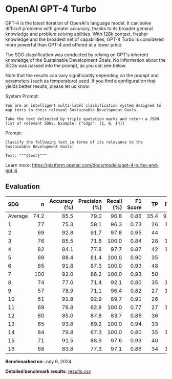 # OpenAI GPT-4 Turbo

GPT-4 is the latest iteration of OpenAI's language model. It can solve
difficult problems with greater accuracy, thanks to its broader general
knowledge and problem solving abilities. With 128k context, fresher knowledge
and the broadest set of capabilities, GPT-4 Turbo is considered more powerful
than GPT-4 and offered at a lower price.

The SDG classification was conducted by relying on GPT's inherent knowledge of
the Sustainable Development Goals. No information about the SDGs was passed
into the prompt, as you can see below.

Note that the results can vary significantly depending on the prompt and
parameters (such as temperature) used. If you find a configuration that yields
better results, please let us know.

System Prompt:

```
You are an intelligent multi-label classification system designed to map texts to their relevant Sustainable Development Goals.

Take the text delimited by triple quotation marks and return a JSON list of relevant SDGs. Example: {"sdgs": [1, 6, 14]}
```

Prompt:

```
Classify the following text in terms of its relevance to the Sustainable Development Goals:

Text: """{text}"""
```


Learn more: https://platform.openai.com/docs/models/gpt-4-turbo-and-gpt-4

## Evaluation

| SDG     |    n |   Accuracy (%) |   Precision (%) |   Recall (%) |   F1 Score |   TP |   FP |   TN |   FN |
|:--------|-----:|---------------:|----------------:|-------------:|-----------:|-----:|-----:|-----:|-----:|
| Average | 74.2 |           85.5 |            79.0 |         96.8 |       0.86 | 35.4 |  9.5 | 28.1 |  1.2 |
| 1       |   77 |           75.3 |            59.1 |         96.3 |       0.73 |   26 |   18 |   32 |    1 |
| 2       |   69 |           92.8 |            91.7 |         97.8 |       0.95 |   44 |    4 |   20 |    1 |
| 3       |   76 |           85.5 |            71.8 |        100.0 |       0.84 |   28 |   11 |   37 |    0 |
| 4       |   82 |           84.1 |            77.8 |         97.7 |       0.87 |   42 |   12 |   27 |    1 |
| 5       |   69 |           88.4 |            81.4 |        100.0 |       0.90 |   35 |    8 |   26 |    0 |
| 6       |   85 |           91.8 |            87.3 |        100.0 |       0.93 |   48 |    7 |   30 |    0 |
| 7       |  100 |           92.0 |            86.2 |        100.0 |       0.93 |   50 |    8 |   42 |    0 |
| 8       |   74 |           77.0 |            71.4 |         92.1 |       0.80 |   35 |   14 |   22 |    3 |
| 9       |   57 |           78.9 |            71.1 |         96.4 |       0.82 |   27 |   11 |   18 |    1 |
| 10      |   61 |           91.8 |            92.9 |         89.7 |       0.91 |   26 |    2 |   30 |    3 |
| 11      |   69 |           76.8 |            62.8 |        100.0 |       0.77 |   27 |   16 |   26 |    0 |
| 12      |   80 |           85.0 |            87.8 |         83.7 |       0.86 |   36 |    5 |   32 |    7 |
| 13      |   65 |           93.8 |            89.2 |        100.0 |       0.94 |   33 |    4 |   28 |    0 |
| 14      |   84 |           79.8 |            67.3 |        100.0 |       0.80 |   35 |   17 |   32 |    0 |
| 15      |   71 |           91.5 |            88.9 |         97.6 |       0.93 |   40 |    5 |   25 |    1 |
| 16      |   68 |           83.8 |            77.3 |         97.1 |       0.86 |   34 |   10 |   23 |    1 |

**Benchmarked on**: July 6, 2024

**Detailed benchmark results**: [results.csv](results.csv)